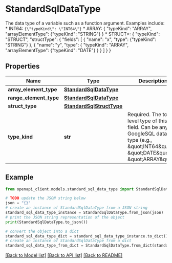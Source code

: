 # StandardSqlDataType

The data type of a variable such as a function argument. Examples include: * INT64: `{\"typeKind\": \"INT64\"}` * ARRAY: { \"typeKind\": \"ARRAY\", \"arrayElementType\": {\"typeKind\": \"STRING\"} } * STRUCT>: { \"typeKind\": \"STRUCT\", \"structType\": { \"fields\": [ { \"name\": \"x\", \"type\": {\"typeKind\": \"STRING\"} }, { \"name\": \"y\", \"type\": { \"typeKind\": \"ARRAY\", \"arrayElementType\": {\"typeKind\": \"DATE\"} } } ] } }

## Properties

Name | Type | Description | Notes
------------ | ------------- | ------------- | -------------
**array_element_type** | [**StandardSqlDataType**](StandardSqlDataType.md) |  | [optional] 
**range_element_type** | [**StandardSqlDataType**](StandardSqlDataType.md) |  | [optional] 
**struct_type** | [**StandardSqlStructType**](StandardSqlStructType.md) |  | [optional] 
**type_kind** | **str** | Required. The top level type of this field. Can be any GoogleSQL data type (e.g., \&quot;INT64\&quot;, \&quot;DATE\&quot;, \&quot;ARRAY\&quot;). | [optional] 

## Example

```python
from openapi_client.models.standard_sql_data_type import StandardSqlDataType

# TODO update the JSON string below
json = "{}"
# create an instance of StandardSqlDataType from a JSON string
standard_sql_data_type_instance = StandardSqlDataType.from_json(json)
# print the JSON string representation of the object
print(StandardSqlDataType.to_json())

# convert the object into a dict
standard_sql_data_type_dict = standard_sql_data_type_instance.to_dict()
# create an instance of StandardSqlDataType from a dict
standard_sql_data_type_from_dict = StandardSqlDataType.from_dict(standard_sql_data_type_dict)
```
[[Back to Model list]](../README.md#documentation-for-models) [[Back to API list]](../README.md#documentation-for-api-endpoints) [[Back to README]](../README.md)


